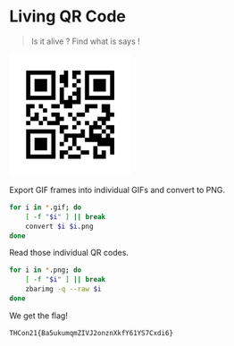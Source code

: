 # Living QR Code

> Is it alive ? Find what is says !

![img](./img/living_QR.gif)

Export GIF frames into individual GIFs and convert to PNG.

```bash
for i in *.gif; do
    [ -f "$i" ] || break
    convert $i $i.png
done
```

Read those individual QR codes.

```bash
for i in *.png; do
    [ -f "$i" ] || break
    zbarimg -q --raw $i
done
```

We get the flag!

```
THCon21{Ba5ukumqmZIVJ2onznXkfY61YS7Cxdi6}
```

